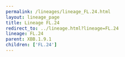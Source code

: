 ```yaml
---
permalink: /lineages/lineage_FL.24.html
layout: lineage_page
title: Lineage FL.24
redirect_to: ../lineage.html?lineage=FL.24
lineage: FL.24
parent: XBB.1.9.1
children: ['FL.24']
---
```

